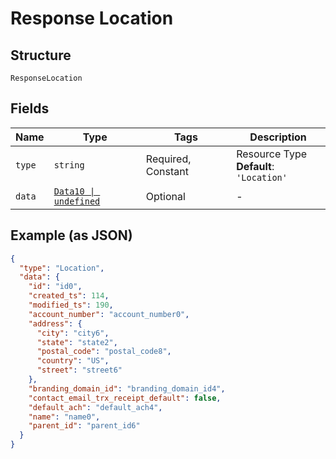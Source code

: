 
# Response Location

## Structure

`ResponseLocation`

## Fields

| Name | Type | Tags | Description |
|  --- | --- | --- | --- |
| `type` | `string` | Required, Constant | Resource Type<br>**Default**: `'Location'` |
| `data` | [`Data10 \| undefined`](../../doc/models/data-10.md) | Optional | - |

## Example (as JSON)

```json
{
  "type": "Location",
  "data": {
    "id": "id0",
    "created_ts": 114,
    "modified_ts": 190,
    "account_number": "account_number0",
    "address": {
      "city": "city6",
      "state": "state2",
      "postal_code": "postal_code8",
      "country": "US",
      "street": "street6"
    },
    "branding_domain_id": "branding_domain_id4",
    "contact_email_trx_receipt_default": false,
    "default_ach": "default_ach4",
    "name": "name0",
    "parent_id": "parent_id6"
  }
}
```

